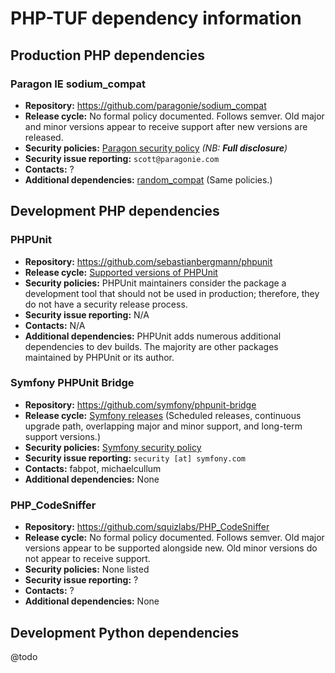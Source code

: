# PHP-TUF dependency information

## Production PHP dependencies

### Paragon IE sodium_compat
- **Repository:** https://github.com/paragonie/sodium_compat
- **Release cycle:** No formal policy documented. Follows semver. Old major
  and minor versions appear to receive support after new versions are released.
- **Security policies:**
  [Paragon security
  policy](https://github.com/paragonie/random_compat/security/policy)
  *(NB: **Full disclosure**)*
- **Security issue reporting:** `scott@paragonie.com`
- **Contacts:** ?
- **Additional dependencies:** [random_compat](https://github.com/paragonie/random_compat)
  (Same policies.)

## Development PHP dependencies

### PHPUnit
- **Repository:** https://github.com/sebastianbergmann/phpunit
- **Release cycle:** [Supported versions of
  PHPUnit](https://phpunit.de/supported-versions.html)
- **Security policies:** PHPUnit maintainers consider the package a
  development tool that should not be used in production; therefore, they do
  not have a security release process.
- **Security issue reporting:** N/A
- **Contacts:** N/A
- **Additional dependencies:** PHPUnit adds numerous additional dependencies
  to dev builds. The majority are other packages maintained by PHPUnit or its
  author.

### Symfony PHPUnit Bridge
- **Repository:** https://github.com/symfony/phpunit-bridge
- **Release cycle:** [Symfony releases](https://symfony.com/releases)
  (Scheduled releases, continuous upgrade path, overlapping major and minor
  support, and long-term support versions.)
- **Security policies:** [Symfony security
  policy](https://symfony.com/doc/master/contributing/code/security.html)
- **Security issue reporting:** `security [at] symfony.com`
- **Contacts:** fabpot, michaelcullum
- **Additional dependencies:** None

### PHP_CodeSniffer
- **Repository:** https://github.com/squizlabs/PHP_CodeSniffer
- **Release cycle:** No formal policy documented. Follows semver. Old
  major versions appear to be supported alongside new. Old minor versions
  do not appear to receive support.
- **Security policies:** None listed
- **Security issue reporting:** ?
- **Contacts:** ?
- **Additional dependencies:** None

## Development Python dependencies
@todo

